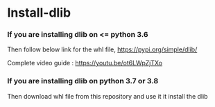 # Install-dlib

### If you are installing dlib on <= python 3.6
Then follow below link for the whl file,
https://pypi.org/simple/dlib/

Complete video guide : https://youtu.be/ot6LWpZjTXo

### If you are installing dlib on python 3.7 or 3.8
Then download whl file from this repository and use it it install the dlib
